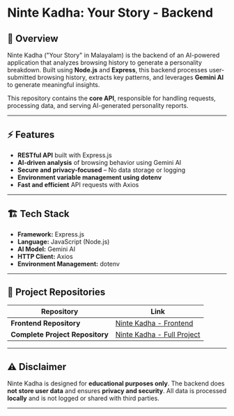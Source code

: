 # Ninte Kadha: Your Story - Backend

## 📌 Overview

Ninte Kadha ("Your Story" in Malayalam) is the backend of an AI-powered application that analyzes browsing history to generate a personality breakdown. Built using **Node.js** and **Express**, this backend processes user-submitted browsing history, extracts key patterns, and leverages **Gemini AI** to generate meaningful insights.

This repository contains the **core API**, responsible for handling requests, processing data, and serving AI-generated personality reports.

---

## ⚡ Features

- **RESTful API** built with Express.js
- **AI-driven analysis** of browsing behavior using Gemini AI
- **Secure and privacy-focused** – No data storage or logging
- **Environment variable management using dotenv**
- **Fast and efficient** API requests with Axios

---

## 🏗️ Tech Stack

- **Framework:** Express.js
- **Language:** JavaScript (Node.js)
- **AI Model:** Gemini AI
- **HTTP Client:** Axios
- **Environment Management:** dotenv

---

## 📁 Project Repositories

| Repository                      | Link                                                                     |
| ------------------------------- | ------------------------------------------------------------------------ |
| **Frontend Repository**         | [Ninte Kadha - Frontend](https://github.com/ashbi8137/ninte-kadha-Front) |
| **Complete Project Repository** | [Ninte Kadha - Full Project](https://github.com/aaagrud/ninte_kadha)     |

---

## ⚠️ Disclaimer

Ninte Kadha is designed for **educational purposes only**. The backend does **not store user data** and ensures **privacy and security**. All data is processed **locally** and is not logged or shared with third parties.

---
